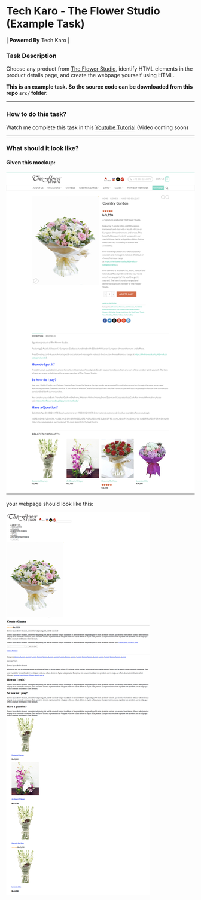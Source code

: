 # Tech Karo - The Flower Studio (Example Task)

| **Powered By** Tech Karo  |

### Task Description
Choose any product from [The Flower Studio](https://theflowerstudio.pk), identify HTML elements in the product details page, and create the webpage yourself using HTML.

**This is an example task. So the source code can be downloaded from this repo `src/` folder.**

----

### How to do this task?
Watch me complete this task in this [Youtube Tutorial](#) (Video coming soon)

----

### What should it look like?

#### Given this mockup: ####

![mockup](screenshots/mockup-original.png)

your webpage should look like this:

![my web page](screenshots/my-webpage.png)